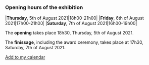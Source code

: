 ### Opening hours of the exhibition

|__Thursday__, 5th of August 2021|18h00-21h00|
|__Friday__, 6th of August 2021|17h00-21h00|
|__Saturday__, 7th of August 2021|16h00-19h00|

The __opening__ takes place 18h30, Thursday, 5th of August 2021. 

The __finissage__, including the award ceremony, takes place at 17h30, Saturday, 7th of August 2021. 

[Add to my calendar](scripts/ical-script/jkon2021.ics)
